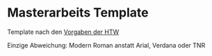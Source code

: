 # Masterarbeits Template

Template nach den [Vorgaben der HTW](https://www.f1.htw-berlin.de/fileadmin/HTW/Zentral/FB/FB1/Leitfaden_zur_Erstellung_einer_Wiss.-Arbeit_neu.pdf)

Einzige Abweichung: Modern Roman anstatt Arial, Verdana oder TNR
